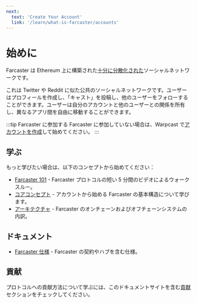 ```yaml
---
next:
  text: 'Create Your Account'
  link: '/learn/what-is-farcaster/accounts'
---
```


# 始めに

Farcaster は Ethereum 上に構築された[十分に分散化された](https://www.varunsrinivasan.com/2022/01/11/sufficient-decentralization-for-social-networks)ソーシャルネットワークです。

これは Twitter や Reddit に似た公共のソーシャルネットワークです。ユーザーはプロフィールを作成し、「キャスト」を投稿し、他のユーザーをフォローすることができます。ユーザーは自分のアカウントと他のユーザーとの関係を所有し、異なるアプリ間を自由に移動することができます。

:::tip Farcaster に参加する
Farcaster に参加していない場合は、Warpcast で[アカウントを作成](https://www.warpcast.com/)して始めてください。
:::

## 学ぶ

もっと学びたい場合は、以下のコンセプトから始めてください：

- [Farcaster 101](https://www.youtube.com/playlist?list=PL0eq1PLf6eUdm35v_840EGLXkVJDhxhcF) - Farcaster プロトコルの短い 5 分間のビデオによるウォークスルー。
- [コアコンセプト](./learn/what-is-farcaster/accounts.md) - アカウントから始める Farcaster の基本構造について学びます。
- [アーキテクチャ](./learn/architecture/overview.md) - Farcaster のオンチェーンおよびオフチェーンシステムの内訳。

## ドキュメント

- [Farcaster 仕様](https://github.com/farcasterxyz/protocol) - Farcaster の契約やハブを含む仕様。

## 貢献

プロトコルへの貢献方法について学ぶには、このドキュメントサイトを含む[貢献](./learn/contributing/overview.md)セクションをチェックしてください。
